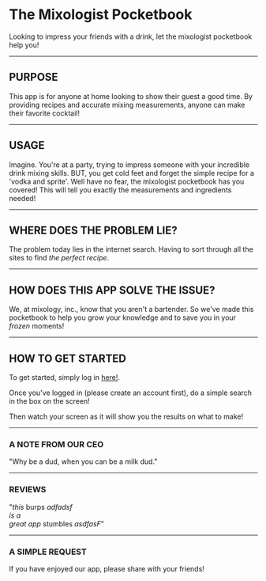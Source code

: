 # The Mixologist Pocketbook
Looking to impress your friends with a drink, let the mixologist pocketbook help you!
___
## PURPOSE
This app is for anyone at home looking to show their guest a good time. By providing recipes and accurate mixing measurements, anyone can make their favorite cocktail!
___
## USAGE
Imagine. You're at a party, trying to impress someone with your incredible drink mixing skills. BUT, you get cold feet and forget the simple recipe for a 'vodka and sprite'. Well have no fear, the mixologist pocketbook has you covered! This will tell you exactly the measurements and ingredients needed!
___
## WHERE DOES THE PROBLEM LIE?
The problem today lies in the internet search. Having to sort through all the sites to find *the perfect recipe*.
___
## HOW DOES THIS APP SOLVE THE ISSUE?
We, at mixology, inc., know that you aren't a bartender. So we've made this pocketbook to help you grow your knowledge and to save you in your *frozen* moments!
___
## HOW TO GET STARTED
To get started, simply log in [here!](http://127.0.0.1:8080/). 

Once you've logged in (please create an account first), do a simple search in the box on the screen! 

Then watch your screen as it will show you the results on what to make!
___
### A NOTE FROM OUR CEO
"Why be a dud, when you can be a milk dud."
___
### REVIEWS
"*this* burps *adfadsf* <br>
*is a* <br>
*great app* stumbles *asdfasF*"
___
### A SIMPLE REQUEST
If you have enjoyed our app, please share with your friends!
